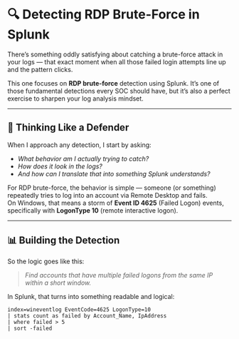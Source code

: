 # 🔍 Detecting RDP Brute-Force in Splunk

There’s something oddly satisfying about catching a brute-force attack in your logs — that exact moment when all those failed login attempts line up and the pattern clicks.  

This one focuses on **RDP brute-force** detection using Splunk. It’s one of those fundamental detections every SOC should have, but it’s also a perfect exercise to sharpen your log analysis mindset.

---

## 🧠 Thinking Like a Defender

When I approach any detection, I start by asking:
- *What behavior am I actually trying to catch?*
- *How does it look in the logs?*
- *And how can I translate that into something Splunk understands?*

For RDP brute-force, the behavior is simple — someone (or something) repeatedly tries to log into an account via Remote Desktop and fails.  
On Windows, that means a storm of **Event ID 4625** (Failed Logon) events, specifically with **LogonType 10** (remote interactive logon).

---

## 📊 Building the Detection

So the logic goes like this:  
> *Find accounts that have multiple failed logons from the same IP within a short window.*

In Splunk, that turns into something readable and logical:

```spl
index=wineventlog EventCode=4625 LogonType=10
| stats count as failed by Account_Name, IpAddress
| where failed > 5
| sort -failed

